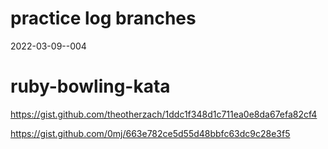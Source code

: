 # practice log branches
2022-03-09--004


# ruby-bowling-kata
https://gist.github.com/theotherzach/1ddc1f348d1c711ea0e8da67efa82cf4

https://gist.github.com/0mj/663e782ce5d55d48bbfc63dc9c28e3f5

